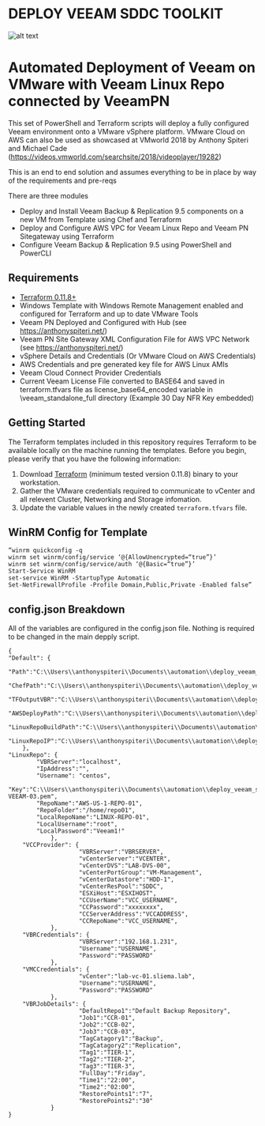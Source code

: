 ﻿# DEPLOY VEEAM SDDC TOOLKIT

![alt text](https://anthonyspiteri.net/wp-content/uploads/2018/09/Veeam_Deploy_SDDC_Toolkit-1024x583.png "Overall Solution")

# Automated Deployment of Veeam on VMware with Veeam Linux Repo connected by VeeamPN
This set of PowerShell and Terraform scripts will deploy a fully configured Veeam environment onto a VMware vSphere platform. VMware Cloud on AWS can also be used as showcased
at VMworld 2018 by Anthony Spiteri and Michael Cade (https://videos.vmworld.com/searchsite/2018/videoplayer/19282) 

This is an end to end solution and assumes everything to be in place by way of the requirements and pre-reqs

There are three modules

- Deploy and Install Veeam Backup & Replication 9.5 components on a new VM from Template using Chef and Terraform
- Deploy and Configure AWS VPC for Veeam Linux Repo and Veeam PN Sitegateway using Terraform
- Configure Veeam Backup & Replication 9.5 using PowerShell and PowerCLI

## Requirements

- [Terraform 0.11.8+](https://www.terraform.io/downloads.html)
- Windows Template with Windows Remote Management enabled and configured for Terraform and up to date VMware Tools
- Veeam PN Deployed and Configured with Hub (see https://anthonyspiteri.net/)
- Veeam PN Site Gateway XML Configuration File for AWS VPC Network (see https://anthonyspiteri.net/)
- vSphere Details and Credentials (Or VMware Cloud on AWS Credentials)
- AWS Credentials and pre generated key file for AWS Linux AMIs
- Veeam Cloud Connect Provider Credentials
- Current Veeam License File converted to BASE64 and saved in terraform.tfvars file as license_base64_encoded variable in \veeam_standalone_full directory (Example 30 Day NFR Key embedded)

## Getting Started
The Terraform templates included in this repository requires Terraform to be available locally on the machine running the templates.  Before you begin, please verify that you have the following information:

1. Download [Terraform](https://www.terraform.io/downloads.html) (minimum tested version 0.11.8) binary to your workstation.
2. Gather the VMware credentials required to communicate to vCenter and all relevent Cluster, Networking and Storage infomation.
3. Update the variable values in the newly created `terraform.tfvars` file.

## WinRM Config for Template
    “winrm quickconfig -q
    winrm set winrm/config/service ‘@{AllowUnencrypted=“true”}’
    winrm set winrm/config/service/auth ‘@{Basic=“true”}’
    Start-Service WinRM
    set-service WinRM -StartupType Automatic
    Set-NetFirewallProfile -Profile Domain,Public,Private -Enabled false”

## config.json Breakdown
All of the variables are configured in the config.json file. Nothing is required to be changed in the main depply script.

    {
    "Default": {
            "Path":"C:\\Users\\anthonyspiteri\\Documents\\automation\\deploy_veeam_sddc_toolkit",
            "ChefPath":"C:\\Users\\anthonyspiteri\\Documents\\automation\\deploy_veeam_sddc_toolkit\\veeam_standalone_full\\",
            "TFOutputVBR":"C:\\Users\\anthonyspiteri\\Documents\\automation\\deploy_veeam_sddc_toolkit\\vbr_ip.json",
            "AWSDeployPath":"C:\\Users\\anthonyspiteri\\Documents\\automation\\deploy_veeam_sddc_toolkit\\aws_create_veeamrepo_veeampn\\",
            "LinuxRepoBuildPath":"C:\\Users\\anthonyspiteri\\Documents\\automation\\deploy_veeam_sddc_toolkit\\veeam_linux_repo\\",
            "LinuxRepoIP":"C:\\Users\\anthonyspiteri\\Documents\\automation\\deploy_veeam_sddc_toolkit\\ip.json"
        },
    "LinuxRepo": {
            "VBRServer":"localhost",
            "IpAddress":"",
            "Username": "centos",
            "Key":"C:\\Users\\anthonyspiteri\\Documents\\automation\\deploy_veeam_sddc_toolkit\\aws_create_veeamrepo_veeampn\\KEY-VEEAM-03.pem",
            "RepoName":"AWS-US-1-REPO-01",
            "RepoFolder":"/home/repo01",
            "LocalRepoName":"LINUX-REPO-01",
            "LocalUsername":"root",
            "LocalPassword":"Veeam1!"
                },
        "VCCProvider": {
                        "VBRServer":"VBRSERVER",
                        "vCenterServer":"VCENTER",
                        "vCenterDVS":"LAB-DVS-00",
                        "vCenterPortGroup":"VM-Management",
                        "vCenterDatastore":"HDD-1",
                        "vCenterResPool":"SDDC",
                        "ESXiHost":"ESXIHOST",
                        "CCUserName":"VCC_USERNAME",
                        "CCPassword":"xxxxxxxx",
                        "CCServerAddress":"VCCADDRESS",
                        "CCRepoName":"VCC_USERNAME",
                },
        "VBRCredentials": {
                        "VBRServer":"192.168.1.231",
                        "Username":"USERNAME",
                        "Password":"PASSWORD"
                },
        "VMCCredentials": {
                        "vCenter":"lab-vc-01.sliema.lab",
                        "Username":"USERNAME",
                        "Password":"PASSWORD"
                },
        "VBRJobDetails": {
                        "DefaultRepo1":"Default Backup Repository",
                        "Job1":"CCR-01",
                        "Job2":"CCB-02",        
                        "Job3":"CCB-03",
                        "TagCatagory1":"Backup",
                        "TagCatagory2":"Replication",
                        "Tag1":"TIER-1",
                        "Tag2":"TIER-2",
                        "Tag3":"TIER-3",
                        "FullDay":"Friday",
                        "Time1":"22:00",
                        "Time2":"02:00",
                        "RestorePoints1":"7",
                        "RestorePoints2":"30"
                }
    }